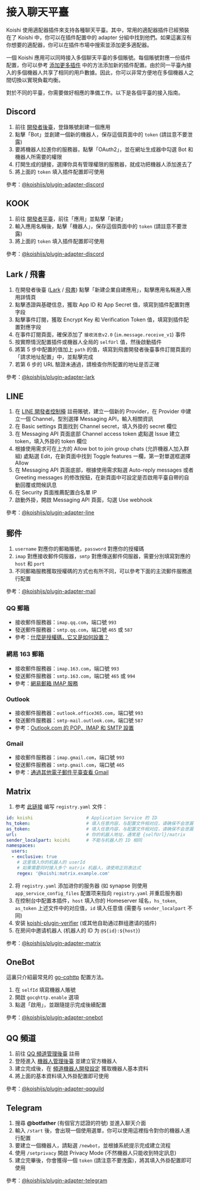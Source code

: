 # 接入聊天平臺

Koishi 使用適配器插件來支持各種聊天平臺。其中，常用的適配器插件已經預裝在了 Koishi 中，你可以在插件配置中的 adapter 分組中找到他們。如果這裏沒有你想要的適配器，你可以在插件市場中搜索並添加更多適配器。

一個 Koishi 應用可以同時接入多個聊天平臺的多個賬號。每個賬號對應一份插件配置，你可以參考 [添加更多插件](./market.md#添加更多插件) 中的方法添加新的插件配置。由於同一平臺內接入的多個機器人共享了相同的用戶數據。因此，你可以非常方便地在多個機器人之間切換以實現負載均衡。

對於不同的平臺，你需要做好相應的準備工作。以下是各個平臺的接入指南。

## Discord

1. 前往 [開發者後臺](https://discord.com/developers/applications)，登錄賬號創建一個應用
2. 點擊「Bot」並創建一個新的機器人，保存這個頁面中的 `token` (請註意不要泄露)
3. 要將機器人拉進你的服務器，點擊「OAuth2」，並在網址生成器中勾選 Bot 和機器人所需要的權限
4. 打開生成的鏈接，選擇你具有管理權限的服務器，就成功把機器人添加進去了
5. 將上面的 `token` 填入插件配置即可使用

參考：[@koishijs/plugin-adapter-discord](../../plugins/adapter/discord.md)

## KOOK

1. 前往 [開發者平臺](https://developer.kookapp.cn/)，前往「應用」並點擊「新建」
2. 輸入應用名稱後，點擊「機器人」，保存這個頁面中的 `token` (請註意不要泄露)
3. 將上面的 `token` 填入插件配置即可使用

參考：[@koishijs/plugin-adapter-discord](../../plugins/adapter/kook.md)

## Lark / 飛書

1. 在開發者後臺 ([Lark](https://open.larksuite.com/app/) / [飛書](https://open.feishu.cn/app/)) 點擊「新建企業自建應用」，點擊應用名稱進入應用詳情頁
2. 點擊憑證與基礎信息，獲取 App ID 和 App Secret 值，填寫到插件配置對應字段
3. 點擊事件訂閱，獲取 Encrypt Key 和 Verification Token 值，填寫到插件配置對應字段
4. 在事件訂閱頁面，確保添加了 `接收消息v2.0` (`im.message.receive_v1`) 事件
5. 按實際情況配置插件或機器人全局的 `selfUrl` 值，然後啟動插件
6. 將第 5 步中配置的值加上 `path` 的值，填寫到飛書開發者後臺事件訂閱頁面的「請求地址配置」中，並點擊完成
7. 若第 6 步的 URL 驗證未通過，請檢查你所配置的地址是否正確

參考：[@koishijs/plugin-adapter-lark](../../plugins/adapter/lark.md)

## LINE

1. 在 [LINE 開發者控制檯](https://developers.line.biz/console/) 註冊賬號，建立一個新的 Provider，在 Provider 中建立一個 Channel，型別選擇 Messaging API，輸入相關資訊
2. 在 Basic settings 頁面找到 Channel secret，填入外掛的 secret 欄位
3. 在 Messaging API 頁面底部 Channel access token 處點選 Issue 建立 token，填入外掛的 token 欄位
4. 根據使用需求可在上方的 Allow bot to join group chats (允許機器人加入群組) 處點選 Edit，在新頁面中找到 Toggle features 一欄，第一對單選框選擇 Allow
5. 在 Messaging API 頁面底部，根據使用需求點選 Auto-reply messages 或者 Greeting messages 的修改按鈕，在新頁面中可設定是否啟用平臺自帶的自動回覆或問候訊息
6. 在 Security 頁面推薦配置白名單 IP
7. 啟動外掛，開啟 Messaging API 頁面，勾選 Use webhook

參考：[@koishijs/plugin-adapter-line](../../plugins/adapter/line.md)

## 郵件

1. `username` 對應你的郵箱賬號，`password` 對應你的授權碼
2. `imap` 對應接收郵件伺服器，`smtp` 對應傳送郵件伺服器，需要分別填寫對應的 `host` 和 `port`
3. 不同郵箱服務獲取授權碼的方式也有所不同，可以參考下面的主流郵件服務進行配置

參考：[@koishijs/plugin-adapter-mail](../../plugins/adapter/mail.md)

### QQ 郵箱

- 接收郵件服務器：`imap.qq.com`，端口號 `993`
- 發送郵件服務器：`smtp.qq.com`，端口號 `465` 或 `587`
- 參考：[什麼是授權碼，它又是如何設置？](https://service.mail.qq.com/detail/0/75)

### 網易 163 郵箱

- 接收郵件服務器：`imap.163.com`，端口號 `993`
- 發送郵件服務器：`smtp.163.com`，端口號 `465` 或 `994`
- 參考：[網易郵箱 IMAP 服務](https://mail.163.com/html/110127_imap/index.htm)

### Outlook

- 接收郵件服務器：`outlook.office365.com`，端口號 `993`
- 發送郵件服務器：`smtp-mail.outlook.com`，端口號 `587`
- 參考：[Outlook.com 的 POP、IMAP 和 SMTP 設置](https://support.microsoft.com/zh-cn/office/outlook-com-%E7%9A%84-pop-imap-%E5%92%8C-smtp-%E8%AE%BE%E7%BD%AE-d088b986-291d-42b8-9564-9c414e2aa040)

### Gmail

- 接收郵件服務器：`imap.gmail.com`，端口號 `993`
- 發送郵件服務器：`smtp.gmail.com`，端口號 `465`
- 參考：[通過其他電子郵件平臺查看 Gmail](https://support.google.com/mail/answer/7126229?hl=zh-Hans#zippy=%2C%E7%AC%AC-%E6%AD%A5%E6%A3%80%E6%9F%A5-imap-%E6%98%AF%E5%90%A6%E5%B7%B2%E5%90%AF%E7%94%A8%2C%E7%AC%AC-%E6%AD%A5%E5%9C%A8%E7%94%B5%E5%AD%90%E9%82%AE%E4%BB%B6%E5%AE%A2%E6%88%B7%E7%AB%AF%E4%B8%AD%E6%9B%B4%E6%94%B9-smtp-%E5%92%8C%E5%85%B6%E4%BB%96%E8%AE%BE%E7%BD%AE)

## Matrix

1. 参考 [此链接](https://spec.matrix.org/unstable/application-service-api/#registration) 编写 `registry.yaml` 文件：

```yaml
id: koishi                    # Application Service 的 ID
hs_token:                     # 填入任意内容，与配置文件相对应，请确保不会泄漏
as_token:                     # 填入任意内容，与配置文件相对应，请确保不会泄漏
url:                          # 你的机器人地址，通常是 {selfUrl}/matrix
sender_localpart: koishi      # 不能与机器人的 ID 相同
namespaces:
  users:
  - exclusive: true
    # 这里填入你的机器人的 userId
    # 如果需要同时接入多个 matrix 机器人，请使用正则表达式
    regex: '@koishi:matrix.example.com'
```

2. 将 `registry.yaml` 添加进你的服务器 (如 synapse 则使用 `app_service_config_files` 配置项来指向 `registry.yaml` 并重启服务器)
3. 在控制台中配置本插件，`host` 填入你的 Homeserver 域名，`hs_token`, `as_token` 上述文件中的对应值，`id` 填入任意值 (需要与 `sender_localpart` 不同)
4. 安装 [koishi-plugin-verifier](https://common.koishi.chat/plugins/verifier.html) (或其他自助通过群组邀请的插件)
5. 在房间中邀请机器人 (机器人的 ID 为 `@${id}:${host}`)

参考：[@koishijs/plugin-adapter-matrix](../../plugins/adapter/matrix.md)

## OneBot

這裏只介紹最常見的 [go-cqhttp](https://github.com/Mrs4s/go-cqhttp) 配置方法。

1. 在 `selfId` 填寫機器人賬號
2. 開啟 `gocqhttp.enable` 選項
3. 點選「啟用」，並跟隨提示完成後續配置

參考：[@koishijs/plugin-adapter-onebot](../../plugins/adapter/onebot.md)

## QQ 頻道

1. 前往 [QQ 頻道管理後臺](https://bot.q.qq.com/open/#/type?appType=2) 註冊
2. 登陸進入 [機器人管理後臺](https://bot.q.qq.com/open/#/botlogin) 並建立官方機器人
3. 建立完成後，在 [頻道機器人開發設定](https://bot.q.qq.com/#/developer/developer-setting) 獲取機器人基本資料
4. 將上面的基本資料填入外掛配置即可使用

參考：[@koishijs/plugin-adapter-qqguild](../../plugins/adapter/qqguild.md)

## Telegram

1. 搜尋 **@botfather** (有個官方認證的符號) 並進入聊天介面
2. 輸入 `/start` 後，會出現一個使用選單，你可以使用這裡指令對你的機器人進行配置
3. 要建立一個機器人，請點選 `/newbot`，並根據系統提示完成建立流程
4. 使用 `/setprivacy` 開啟 Privacy Mode (不然機器人只能收到特定訊息)
5. 建立完畢後，你會獲得一個 `token` (請注意不要洩露)，將其填入外掛配置即可使用

參考：[@koishijs/plugin-adapter-telegram](../../plugins/adapter/telegram.md)
